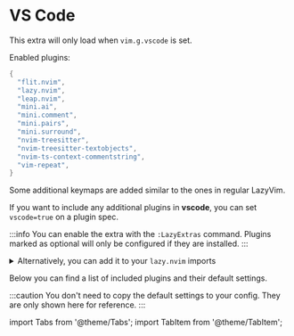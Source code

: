 # VS Code

This extra will only load when `vim.g.vscode` is set.

Enabled plugins:

```lua
{
  "flit.nvim",
  "lazy.nvim",
  "leap.nvim",
  "mini.ai",
  "mini.comment",
  "mini.pairs",
  "mini.surround",
  "nvim-treesitter",
  "nvim-treesitter-textobjects",
  "nvim-ts-context-commentstring",
  "vim-repeat",
}
```

Some additional keymaps are added similar to the ones in regular LazyVim.

If you want to include any additional plugins in **vscode**,
you can set `vscode=true` on a plugin spec.

<!-- plugins:start -->

:::info
You can enable the extra with the `:LazyExtras` command.
Plugins marked as optional will only be configured if they are installed.
:::

<details>
<summary>Alternatively, you can add it to your <code>lazy.nvim</code> imports</summary>

```lua title="lua/config/lazy.lua" {4}
require("lazy").setup({
  spec = {
    { "LazyVim/LazyVim", import = "lazyvim.plugins" },
    { import = "lazyvim.plugins.extras.vscode" },
    { import = "plugins" },
  },
})
```

</details>

Below you can find a list of included plugins and their default settings.

:::caution
You don't need to copy the default settings to your config.
They are only shown here for reference.
:::

import Tabs from '@theme/Tabs';
import TabItem from '@theme/TabItem';

<!-- plugins:end -->
